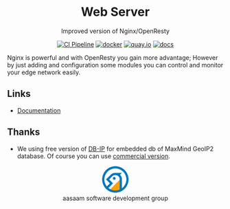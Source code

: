 <div align="center">
  <h1>
    Web Server
  </h1>
  <p>
    Improved version of Nginx/OpenResty
  </p>
  <p>
    <a href="https://gitlab.com/aasaam/web-server/-/pipelines"><img alt="CI Pipeline" src="https://gitlab.com/aasaam/web-server/badges/master/pipeline.svg"></a>
    <a href="https://hub.docker.com/r/aasaam/web-server" target="_blank"><img src="https://img.shields.io/docker/image-size/aasaam/web-server?label=docker%20image" alt="docker" /></a>
    <a href="https://quay.io/repository/aasaam/web-server" target="_blank"><img src="https://img.shields.io/badge/docker%20image-quay.io-blue" alt="quay.io" /></a>
    <a href="https://aasaam.github.io/web-server/" target="_blank"><img src="https://github.com/aasaam/web-server/actions/workflows/docs.yml/badge.svg" alt="docs" /></a>
  </p>
</div>

Nginx is powerful and with OpenResty you gain more advantage; However by just adding and configuration some modules you can control and monitor your edge network easily.

## Links

- [Documentation](https://aasaam.github.io/web-server/)

## Thanks

- We using free version of [DB-IP](https://db-ip.com/) for embedded db of MaxMind GeoIP2 database. Of course you can use [commercial version](https://db-ip.com/db/).

<div>
  <p align="center">
    <img alt="aasaam software development group" width="64" src="https://raw.githubusercontent.com/aasaam/information/master/logo/aasaam.svg">
    <br />
    aasaam software development group
  </p>
</div>
